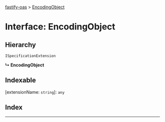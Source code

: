 [fastify-oas](../README.md) > [EncodingObject](../interfaces/encodingobject.md)

# Interface: EncodingObject

## Hierarchy

 `ISpecificationExtension`

**↳ EncodingObject**

## Indexable

\[extensionName: `string`\]:&nbsp;`any`
## Index

---

